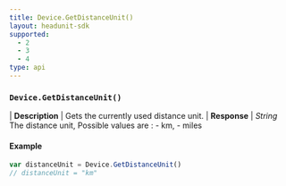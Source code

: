 ```yaml
---
title: Device.GetDistanceUnit()
layout: headunit-sdk
supported:
  - 2
  - 3
  - 4
type: api
---
```


### `Device.GetDistanceUnit()`

| **Description** | Gets the currently used distance unit.
| **Response** | *String*  The distance unit, Possible values are : - km, - miles

#### Example

```javascript
var distanceUnit = Device.GetDistanceUnit()
// distanceUnit = "km"
```